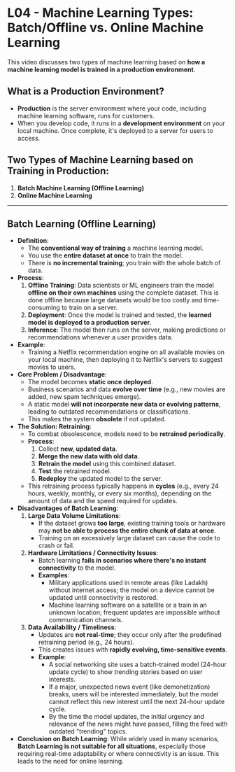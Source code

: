 # L04 - Machine Learning Types: Batch/Offline vs. Online Machine Learning

This video discusses two types of machine learning based on **how a machine learning model is trained in a production environment**.

## What is a Production Environment?

-   **Production** is the server environment where your code, including machine learning software, runs for customers.
-   When you develop code, it runs in a **development environment** on your local machine. Once complete, it's deployed to a server for users to access.

## Two Types of Machine Learning based on Training in Production:

1.  **Batch Machine Learning (Offline Learning)**
2.  **Online Machine Learning**

---

## Batch Learning (Offline Learning)

-   **Definition**:
    -   The **conventional way of training** a machine learning model.
    -   You use the **entire dataset at once** to train the model.
    -   There is **no incremental training**; you train with the whole batch of data.
-   **Process**:
    1.  **Offline Training**: Data scientists or ML engineers train the model **offline on their own machines** using the complete dataset. This is done offline because large datasets would be too costly and time-consuming to train on a server.
    2.  **Deployment**: Once the model is trained and tested, the **learned model is deployed to a production server**.
    3.  **Inference**: The model then runs on the server, making predictions or recommendations whenever a user provides data.
-   **Example**:
    -   Training a Netflix recommendation engine on all available movies on your local machine, then deploying it to Netflix's servers to suggest movies to users.
-   **Core Problem / Disadvantage**:
    -   The model becomes **static once deployed**.
    -   Business scenarios and data **evolve over time** (e.g., new movies are added, new spam techniques emerge).
    -   A static model **will not incorporate new data or evolving patterns**, leading to outdated recommendations or classifications.
    -   This makes the system **obsolete** if not updated.
-   **The Solution: Retraining**:
    -   To combat obsolescence, models need to be **retrained periodically**.
    -   **Process**:
        1.  Collect **new, updated data**.
        2.  **Merge the new data with old data**.
        3.  **Retrain the model** using this combined dataset.
        4.  **Test** the retrained model.
        5.  **Redeploy** the updated model to the server.
    -   This retraining process typically happens in **cycles** (e.g., every 24 hours, weekly, monthly, or every six months), depending on the amount of data and the speed required for updates.
-   **Disadvantages of Batch Learning**:
    1.  **Large Data Volume Limitations**:
        -   If the dataset grows **too large**, existing training tools or hardware may **not be able to process the entire chunk of data at once**.
        -   Training on an excessively large dataset can cause the code to crash or fail.
    2.  **Hardware Limitations / Connectivity Issues**:
        -   Batch learning **fails in scenarios where there's no instant connectivity** to the model.
        -   **Examples**:
            -   Military applications used in remote areas (like Ladakh) without internet access; the model on a device cannot be updated until connectivity is restored.
            -   Machine learning software on a satellite or a train in an unknown location; frequent updates are impossible without communication channels.
    3.  **Data Availability / Timeliness**:
        -   Updates are **not real-time**; they occur only after the predefined retraining period (e.g., 24 hours).
        -   This creates issues with **rapidly evolving, time-sensitive events**.
        -   **Example**:
            -   A social networking site uses a batch-trained model (24-hour update cycle) to show trending stories based on user interests.
            -   If a major, unexpected news event (like demonetization) breaks, users will be interested immediately, but the model cannot reflect this new interest until the next 24-hour update cycle.
            -   By the time the model updates, the initial urgency and relevance of the news might have passed, filling the feed with outdated "trending" topics.
-   **Conclusion on Batch Learning**: While widely used in many scenarios, **Batch Learning is not suitable for all situations**, especially those requiring real-time adaptability or where connectivity is an issue. This leads to the need for online learning.
